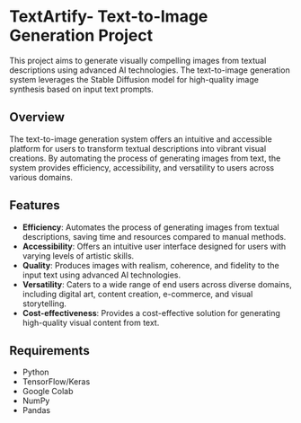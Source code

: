 # TextArtify- Text-to-Image Generation Project

This project aims to generate visually compelling images from textual descriptions using advanced AI technologies. The text-to-image generation system leverages the Stable Diffusion model for high-quality image synthesis based on input text prompts.

## Overview

The text-to-image generation system offers an intuitive and accessible platform for users to transform textual descriptions into vibrant visual creations. By automating the process of generating images from text, the system provides efficiency, accessibility, and versatility to users across various domains.

## Features

- **Efficiency**: Automates the process of generating images from textual descriptions, saving time and resources compared to manual methods.
- **Accessibility**: Offers an intuitive user interface designed for users with varying levels of artistic skills.
- **Quality**: Produces images with realism, coherence, and fidelity to the input text using advanced AI technologies.
- **Versatility**: Caters to a wide range of end users across diverse domains, including digital art, content creation, e-commerce, and visual storytelling.
- **Cost-effectiveness**: Provides a cost-effective solution for generating high-quality visual content from text.

## Requirements

- Python
- TensorFlow/Keras
- Google Colab
- NumPy
- Pandas
